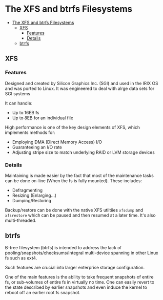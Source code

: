 # The XFS and btrfs Filesystems

- [The XFS and btrfs Filesystems](#the-xfs-and-btrfs-filesystems)
  - [XFS](#xfs)
    - [Features](#features)
    - [Details](#details)
  - [btrfs](#btrfs)

## XFS

### Features

Designed and created by Silicon Graphics Inc. (SGI) and used in the IRIX OS and was ported to Linux. It was engineered to deal with alrge data sets for SGI systems

It can handle:

* Up to 16EB fs
* Up to 8EB for an individual file

High performance is one of the key design elements of XFS, which implements methods for:

* Employing DMA (Direct Memory Access) I/O
* Guaranteeing an I/O rate
* Adjusting stripe size to match underlying RAID or LVM storage devices

### Details

Maintaining is made easier by the fact that most of the maintenance tasks can be done on-line (When the fs is fully mounted). These includes:

* Defragmenting
* Resizing (Enlarging...)
* Dumping/Restoring

Backup/restore can be done with the native XFS utiltiies `xfsdump` and `xfsrestore` which can be paused and then resumed at a later time. It's also multi-threaded. 

## btrfs

B-tree filesystem (btrfs) is intended to address the lack of pooling/snapshots/checksums/integral multi-device spanning in other Linux fs such as ext4. 

Such features are crucial into larger enterprise storage configuration.

One of the main features is the ability to take frequent snapshots of entire fs, or sub-volumes of entire fs in virtually no time. One can easily revert to the state described by earlier snapshots and even induce the kernel to reboot off an earlier root fs snapshot. 